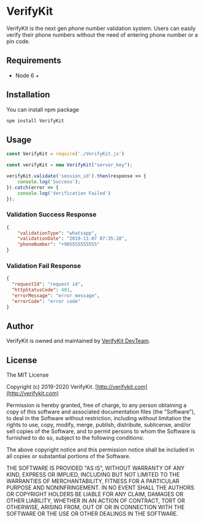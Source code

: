 # VerifyKit

VerifyKit is the next gen phone number validation system. Users can easily verify their  phone numbers without the need of entering phone number or a pin code.

## Requirements

 - Node 6 +

## Installation

You can install npm package

```bash
npm install VerifyKit
```


## Usage

```javascript
const VerifyKit = require('./VerifyKit.js')

const verifyKit = new VerifyKit("server_key");

verifyKit.validate('session_id').then(response => {
    console.log('Success');
}).catch(error => {
    console.log('Verification Failed')
});
```

### Validation Success Response
```json
{
    "validationType": "whatsapp",
    "validationDate": "2019-11-07 07:35:28",
    "phoneNumber": "+905555555555"
}
```


### Validation Fail Response
```json
{
  "requestId": "request id",
  "httpStatusCode": 403,
  "errorMessage": "error message",
  "errorCode": "error code"
}
```


## Author

VerifyKit is owned and maintained by [VerifyKit DevTeam](mailto:sdk@verifykit.com).


## License

The MIT License

Copyright (c) 2019-2020 VerifyKit. [http://verifykit.com](http://verifykit.com)

Permission is hereby granted, free of charge, to any person obtaining a copy
of this software and associated documentation files (the "Software"), to deal
in the Software without restriction, including without limitation the rights
to use, copy, modify, merge, publish, distribute, sublicense, and/or sell
copies of the Software, and to permit persons to whom the Software is
furnished to do so, subject to the following conditions:

The above copyright notice and this permission notice shall be included in
all copies or substantial portions of the Software.

THE SOFTWARE IS PROVIDED "AS IS", WITHOUT WARRANTY OF ANY KIND, EXPRESS OR
IMPLIED, INCLUDING BUT NOT LIMITED TO THE WARRANTIES OF MERCHANTABILITY,
FITNESS FOR A PARTICULAR PURPOSE AND NONINFRINGEMENT. IN NO EVENT SHALL THE
AUTHORS OR COPYRIGHT HOLDERS BE LIABLE FOR ANY CLAIM, DAMAGES OR OTHER
LIABILITY, WHETHER IN AN ACTION OF CONTRACT, TORT OR OTHERWISE, ARISING FROM,
OUT OF OR IN CONNECTION WITH THE SOFTWARE OR THE USE OR OTHER DEALINGS IN
THE SOFTWARE.